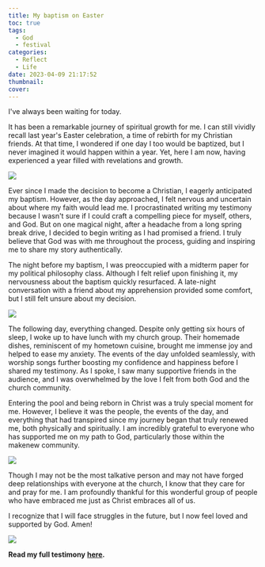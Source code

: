 ```yaml
---
title: My baptism on Easter
toc: true
tags:
  - God
  - festival
categories:
  - Reflect
  - Life
date: 2023-04-09 21:17:52
thumbnail:
cover:
---
```


I've always been waiting for today.

It has been a remarkable journey of spiritual growth for me. I can still vividly recall last year's Easter celebration, a time of rebirth for my Christian friends. At that time, I wondered if one day I too would be baptized, but I never imagined it would happen within a year. Yet, here I am now, having experienced a year filled with revelations and growth.

![](https://cdn.jsdelivr.net/gh/declan-haojin/blog-image@master/2023/202304130111241.webp)

Ever since I made the decision to become a Christian, I eagerly anticipated my baptism. However, as the day approached, I felt nervous and uncertain about where my faith would lead me. I procrastinated writing my testimony because I wasn't sure if I could craft a compelling piece for myself, others, and God. But on one magical night, after a headache from a long spring break drive, I decided to begin writing as I had promised a friend. I truly believe that God was with me throughout the process, guiding and inspiring me to share my story authentically.

The night before my baptism, I was preoccupied with a midterm paper for my political philosophy class. Although I felt relief upon finishing it, my nervousness about the baptism quickly resurfaced. A late-night conversation with a friend about my apprehension provided some comfort, but I still felt unsure about my decision.

![](https://cdn.jsdelivr.net/gh/declan-haojin/blog-image@master/2023/202304120055708.webp)

The following day, everything changed. Despite only getting six hours of sleep, I woke up to have lunch with my church group. Their homemade dishes, reminiscent of my hometown cuisine, brought me immense joy and helped to ease my anxiety. The events of the day unfolded seamlessly, with worship songs further boosting my confidence and happiness before I shared my testimony. As I spoke, I saw many supportive friends in the audience, and I was overwhelmed by the love I felt from both God and the church community.



Entering the pool and being reborn in Christ was a truly special moment for me. However, I believe it was the people, the events of the day, and everything that had transpired since my journey began that truly renewed me, both physically and spiritually. I am incredibly grateful to everyone who has supported me on my path to God, particularly those within the makenew community.

![](https://cdn.jsdelivr.net/gh/declan-haojin/blog-image@master/2023/202304120056339.webp)

Though I may not be the most talkative person and may not have forged deep relationships with everyone at the church, I know that they care for and pray for me. I am profoundly thankful for this wonderful group of people who have embraced me just as Christ embraces all of us.



I recognize that I will face struggles in the future, but I now feel loved and supported by God. Amen!

![](https://cdn.jsdelivr.net/gh/declan-haojin/blog-image@master/2023/202304130120986.webp)

**Read my full testimony** [**here**](/pages/testimony)**.**
